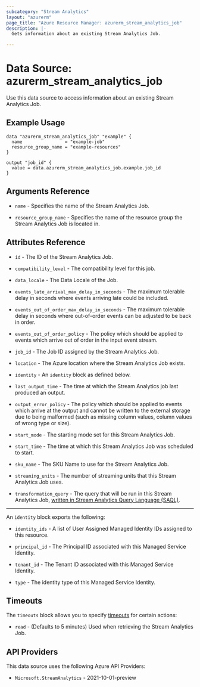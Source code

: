 ```yaml
---
subcategory: "Stream Analytics"
layout: "azurerm"
page_title: "Azure Resource Manager: azurerm_stream_analytics_job"
description: |-
  Gets information about an existing Stream Analytics Job.

---
```


# Data Source: azurerm_stream_analytics_job

Use this data source to access information about an existing Stream Analytics Job.

## Example Usage

```hcl
data "azurerm_stream_analytics_job" "example" {
  name                = "example-job"
  resource_group_name = "example-resources"
}

output "job_id" {
  value = data.azurerm_stream_analytics_job.example.job_id
}
```

## Arguments Reference

* `name` - Specifies the name of the Stream Analytics Job.

* `resource_group_name` - Specifies the name of the resource group the Stream Analytics Job is located in.

## Attributes Reference

* `id` - The ID of the Stream Analytics Job.

* `compatibility_level` - The compatibility level for this job.

* `data_locale` - The Data Locale of the Job.

* `events_late_arrival_max_delay_in_seconds` - The maximum tolerable delay in seconds where events arriving late could be included.

* `events_out_of_order_max_delay_in_seconds` - The maximum tolerable delay in seconds where out-of-order events can be adjusted to be back in order.

* `events_out_of_order_policy` - The policy which should be applied to events which arrive out of order in the input event stream.

* `job_id` - The Job ID assigned by the Stream Analytics Job.

* `location` - The Azure location where the Stream Analytics Job exists.

* `identity` - An `identity` block as defined below.

* `last_output_time` - The time at which the Stream Analytics job last produced an output.

* `output_error_policy` - The policy which should be applied to events which arrive at the output and cannot be written to the external storage due to being malformed (such as missing column values, column values of wrong type or size).

* `start_mode` - The starting mode set for this Stream Analytics Job.

* `start_time` - The time at which this Stream Analytics Job was scheduled to start.

* `sku_name` - The SKU Name to use for the Stream Analytics Job.

* `streaming_units` - The number of streaming units that this Stream Analytics Job uses.

* `transformation_query` - The query that will be run in this Stream Analytics Job, [written in Stream Analytics Query Language (SAQL)](https://msdn.microsoft.com/library/azure/dn834998).

---

An `identity` block exports the following:

* `identity_ids` - A list of User Assigned Managed Identity IDs assigned to this resource.

* `principal_id` - The Principal ID associated with this Managed Service Identity.

* `tenant_id` - The Tenant ID associated with this Managed Service Identity.

* `type` - The identity type of this Managed Service Identity.

## Timeouts

The `timeouts` block allows you to specify [timeouts](https://developer.hashicorp.com/terraform/language/resources/configure#define-operation-timeouts) for certain actions:

* `read` - (Defaults to 5 minutes) Used when retrieving the Stream Analytics Job.

## API Providers
<!-- This section is generated, changes will be overwritten -->
This data source uses the following Azure API Providers:

* `Microsoft.StreamAnalytics` - 2021-10-01-preview
